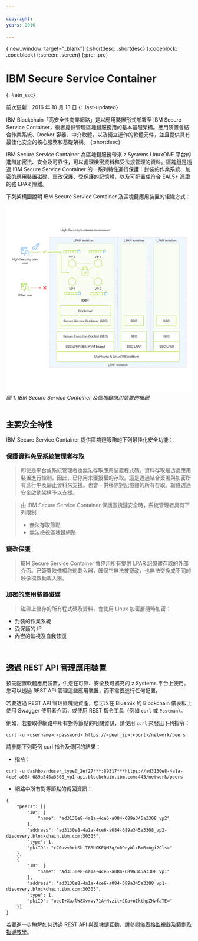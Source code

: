 ```yaml
---

copyright:
years: 2016

---
```


{:new_window: target="_blank"}
{:shortdesc: .shortdesc}
{:codeblock: .codeblock}
{:screen: .screen}
{:pre: .pre}


# IBM Secure Service Container
{: #etn_ssc}

前次更新：2016 年 10 月 13 日
{: .last-updated}

IBM Blockchain「高安全性商業網路」是以應用裝置形式部署至 IBM Secure Service Container，後者提供管理區塊鏈服務用的基本基礎架構。應用裝置會結合作業系統、Docker 容器、中介軟體，以及獨立運作的軟體元件，並且提供具有最佳化安全的核心服務和基礎架構。
{:shortdesc}

IBM Secure Service Container 為區塊鏈服務帶來 z Systems LinuxONE 平台的進階加密法、安全及可靠性，可以處理機密資料和受法規管理的資料。區塊鏈是透過 IBM Secure Service Container 的一系列特性進行保護：封裝的作業系統、加密的應用裝置磁碟、竄改保護、受保護的記憶體，以及可配置成符合 EAL5+ 憑證的強 LPAR 隔離。

下列架構圖說明 IBM Secure Service Container 及區塊鏈應用裝置的組織方式：

![架構圖](images/Architecture_HSBN_SSC.png "IBM Secure Service Container 及區塊鏈應用裝置")
*圖 1. IBM Secure Service Container 及區塊鏈應用裝置的概觀*
<br><br>
## 主要安全特性
IBM Secure Service Container 提供區塊鏈服務的下列最佳化安全功能：  

### 保護資料免受系統管理者存取
>即使是平台或系統管理者也無法存取應用裝置程式碼。資料存取是透過應用裝置進行控制，因此，已停用未獲授權的存取。這是透過結合簽署與加密所有進行中及靜止資料來支援。也會一併移除對記憶體的所有存取。韌體透過安全啟動架構予以支援。

>由 IBM Secure Service Container 保護區塊鏈安全時，系統管理者具有下列限制：
>* 無法存取節點
>* 無法檢視區塊鏈網路

### 竄改保護  
>IBM Secure Service Container 會停用所有提供 LPAR 記憶體存取的外部介面。已簽署映像檔啟動載入器，確保它無法被竄改，也無法交換成不同的映像檔啟動載入器。

### 加密的應用裝置磁碟
>磁碟上儲存的所有程式碼及資料，會使用 Linux 加密層隨時加密：  
- 封裝的作業系統
- 受保護的 IP
- 內嵌的監視及自我修復  
<br>

## 透過 REST API 管理應用裝置
預先配置軟體應用裝置，供您在可靠、安全及可擴充的 z Systems 平台上使用。您可以透過 REST API 管理這些應用裝置，而不需要進行任何配置。

若要透過 REST API 管理區塊鏈資產，您可以在 Bluemix 的 Blockchain 儀表板上使用 Swagger 使用者介面，或使用 REST 指令工具（例如 `curl` 或 `Postman`）。

例如，若要取得網路中所有對等節點的相關資訊，請使用 `curl` 來發出下列指令：
```
curl -u <username>:<password> https://<peer_ip>:<port>/network/peers
```
請參閱下列範例 curl 指令及傳回的結果：
* 指令：
```
curl -u dashboarduser_type0_2ef27***:89317***https://ad3130e8-4a1a-4ce6-a084-689a345a3308_vp1-api.blockchain.ibm.com:443/network/peers
```
* 網路中所有對等節點的傳回資訊：
```
{
	"peers": [{
		"ID": {
			"name": "ad3130e8-4a1a-4ce6-a084-689a345a3308_vp2"
		},
		"address": "ad3130e8-4a1a-4ce6-a084-689a345a3308_vp2-discovery.blockchain.ibm.com:30303",
		"type": 1,
		"pkiID": "rC0uvv0cbSbiT8RUGKPQM3q/o09oyWlcBmRxogi2Cls="
	},
	{
		"ID": {
			"name": "ad3130e8-4a1a-4ce6-a084-689a345a3308_vp1"
		},
		"address": "ad3130e8-4a1a-4ce6-a084-689a345a3308_vp1-discovery.blockchain.ibm.com:30303",
		"type": 1,
		"pkiID": "oeoI+Xa/lW8Xvrvv71A+Nvzit+JDa+oIkthpZHwfaTE="
	}]
}
```
若要進一步瞭解如何透過 REST API 與區塊鏈互動，請參閱[儀表格監視器](https://new-console.ng.bluemix.net/docs/services/blockchain/ibmblockchainmonitor.html)及[範例及指導教學](https://new-console.ng.bluemix.net/docs/services/blockchain/ibmblockchain_tutorials.html)。
